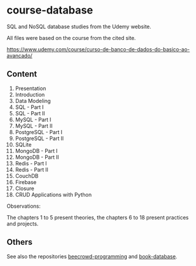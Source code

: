 # course-database

SQL and NoSQL database studies from the Udemy website.

All files were based on the course from the cited site.

https://www.udemy.com/course/curso-de-banco-de-dados-do-basico-ao-avancado/

## Content

1. Presentation
2. Introduction
3. Data Modeling
4. SQL - Part I
5. SQL - Part II
6. MySQL - Part I
7. MySQL - Part II
8. PostgreSQL - Part I
9. PostgreSQL - Part II
10. SQLite
11. MongoDB - Part I 
12. MongoDB - Part II
13. Redis - Part I
14. Redis - Part II
15. CouchDB
16. Firebase
17. Closure
18. CRUD Applications with Python

Observations:

The chapters 1 to 5 present theories, the chapters 6 to 18 present practices and projects.

## Others

See also the repositories [beecrowd-programming](https://github.com/thiagoneye/beecrowd-programming) and [book-database](https://github.com/thiagoneye/book-database).
